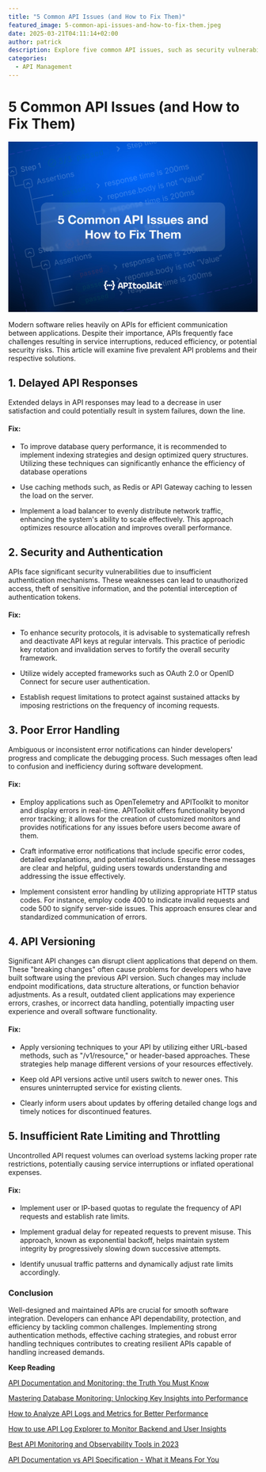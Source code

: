 ```yaml
---
title: "5 Common API Issues (and How to Fix Them)"
featured_image: 5-common-api-issues-and-how-to-fix-them.jpeg
date: 2025-03-21T04:11:14+02:00
author: patrick
description: ​Explore five common API issues, such as security vulnerabilities and documentation challenges and discover effective solutions to improve your API management strategies.
categories:
  - API Management
---
```


# 5 Common API Issues (and How to Fix Them)

![APIToolkit](./5-common-api-issues-and-how-to-fix-them.jpeg)

Modern software relies heavily on APIs for efficient communication between applications. Despite their importance, APIs frequently face challenges resulting in service interruptions, reduced efficiency, or potential security risks. This article will examine five prevalent API problems and their respective solutions.

## 1. Delayed API Responses 

Extended delays in API responses may lead to a decrease in user satisfaction and could potentially result in system failures, down the line. 

#### Fix:

- To improve database query performance, it is recommended to implement indexing strategies and design optimized query structures. Utilizing these techniques can significantly enhance the efficiency of database operations

- Use caching methods such, as Redis or API Gateway caching to lessen the load on the server.

- Implement a load balancer to evenly distribute network traffic, enhancing the system's ability to scale effectively. This approach optimizes resource allocation and improves overall performance.

## 2. Security and Authentication

APIs face significant security vulnerabilities due to insufficient authentication mechanisms. These weaknesses can lead to unauthorized access, theft of sensitive information, and the potential interception of authentication tokens.

#### Fix:

- To enhance security protocols, it is advisable to systematically refresh and deactivate API keys at regular intervals. This practice of periodic key rotation and invalidation serves to fortify the overall security framework.

- Utilize widely accepted frameworks such as OAuth 2.0 or OpenID Connect for secure user authentication.

- Establish request limitations to protect against sustained attacks by imposing restrictions on the frequency of incoming requests.

## 3. Poor Error Handling

Ambiguous or inconsistent error notifications can hinder developers' progress and complicate the debugging process. Such messages often lead to confusion and inefficiency during software development.

#### Fix:

- Employ applications such as OpenTelemetry and APIToolkit to monitor and display errors in real-time. APIToolkit offers functionality beyond error tracking; it allows for the creation of customized monitors and provides notifications for any issues before users become aware of them.

- Craft informative error notifications that include specific error codes, detailed explanations, and potential resolutions. Ensure these messages are clear and helpful, guiding users towards understanding and addressing the issue effectively.

- Implement consistent error handling by utilizing appropriate HTTP status codes. For instance, employ code 400 to indicate invalid requests and code 500 to signify server-side issues. This approach ensures clear and standardized communication of errors.

## 4. API Versioning

Significant API changes can disrupt client applications that depend on them. These "breaking changes" often cause problems for developers who have built software using the previous API version. Such changes may include endpoint modifications, data structure alterations, or function behavior adjustments. As a result, outdated client applications may experience errors, crashes, or incorrect data handling, potentially impacting user experience and overall software functionality.

#### Fix:

- Apply versioning techniques to your API by utilizing either URL-based methods, such as "/v1/resource," or header-based approaches. These strategies help manage different versions of your resources effectively.

- Keep old API versions active until users switch to newer ones. This ensures uninterrupted service for existing clients.

- Clearly inform users about updates by offering detailed change logs and timely notices for discontinued features.

## 5. Insufficient Rate Limiting and Throttling

Uncontrolled API request volumes can overload systems lacking proper rate restrictions, potentially causing service interruptions or inflated operational expenses.

#### Fix:

- Implement user or IP-based quotas to regulate the frequency of API requests and establish rate limits.

- Implement gradual delay for repeated requests to prevent misuse. This approach, known as exponential backoff, helps maintain system integrity by progressively slowing down successive attempts.

- Identify unusual traffic patterns and dynamically adjust rate limits accordingly.

### Conclusion

Well-designed and maintained APIs are crucial for smooth software integration. Developers can enhance API dependability, protection, and efficiency by tackling common challenges. Implementing strong authentication methods, effective caching strategies, and robust error handling techniques contributes to creating resilient APIs capable of handling increased demands.



**Keep Reading**

[API Documentation and Monitoring: the Truth You Must Know](https://apitoolkit.io/blog/api-documentation-and-observability-the-truth-you-must-know/)


[Mastering Database Monitoring: Unlocking Key Insights into Performance](https://apitoolkit.io/blog/mastering-monitoring/) 

[How to Analyze API Logs and Metrics for Better Performance](https://apitoolkit.io/blog/api-logs-and-metrics/)

[How to use API Log Explorer to Monitor Backend and User Insights](https://apitoolkit.io/blog/api-log-explorer/)

[Best API Monitoring and Observability Tools in 2023](https://apitoolkit.io/blog/best-api-monitoring-and-observability-tools/)


[API Documentation vs API Specification - What it Means For You](http://localhost:2020/blog/api-documentation-vs-api-specification/)
